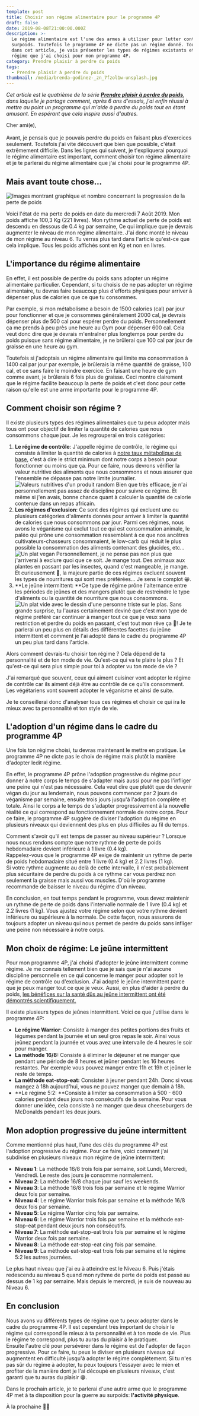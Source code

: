 ```yaml
---
template: post
title: Choisir son régime alimentaire pour le programme 4P
draft: false
date: 2019-08-08T21:00:00.000Z
description: >-
  Le régime alimentaire est l'une des armes à utiliser pour lutter contre le
  surpoids. Toutefois le programme 4P ne dicte pas un régime donné. Toutefois
  dans cet article, je vais présenter les types de régimes existants et le
  régime que j'ai choisi pour mon programme 4P.
category: Prendre plaisir à perdre du poids
tags:
  - Prendre plaisir à perdre du poids
thumbnail: /media/brenda-godinez-_zn_7fzol1w-unsplash.jpg
---
```

_Cet article est le quatrième de la série [**Prendre plaisir à perdre du poids**](https://www.didia.me/category/prendre-plaisir-a-perdre-du-poids/), dans laquelle je partage comment, après 6 ans d'essais, j'ai enfin réussi à mettre au point un programme qui m'aide à perdre du poids tout en étant amusant. En espérant que cela inspire aussi d'autres._

Cher ami(e),\
\
Avant, je pensais que je pouvais perdre du poids en faisant plus d'exercices seulement. Toutefois j'ai vite découvert que bien que possible, c'était extrêmement difficile. Dans les lignes qui suivent, je t'expliquerai pourquoi le régime alimentaire est important, comment choisir ton régime alimentaire et je te parlerai du régime alimentaire que j'ai choisi pour le programme 4P.

## Mais avant toute chose…

![Images montrant graphique et nombre concernant la progression de la perte de poids](/media/pjimage.jpg "Progrès au 7 Aout 2019")

Voici l'état de ma perte de poids en date du mercredi 7 Août 2019. Mon poids affiche 100,3 Kg (221 livres). Mon rythme actuel de perte de poids est descendu en dessous de 0.4 kg par semaine, Ce qui implique que je devrais augmenter le niveau de mon régime alimentaire. J'ai donc monté le niveau de mon régime au niveau 6. Tu verras plus tard dans l'article qu'est-ce que cela implique.  Tous les poids affichés sont en Kg et non en livres.

## L'importance du régime alimentaire

En effet, il est possible de perdre du poids sans adopter un régime alimentaire particulier. Cependant, si tu choisis de ne pas adopter un régime alimentaire, tu devras faire beaucoup plus d'efforts physiques pour arriver à dépenser plus de calories que ce que tu consommes.

Par exemple, si mon métabolisme a besoin de 1500 calories (cal) par jour pour fonctionner et que je consommes généralement 2000 cal, je devrais dépenser plus de 500 cal pour espérer perdre du poids. Personnellement ça me prends à peu près une heure au Gym pour dépenser 600 cal. Cela veut donc dire que je devrais m'entraîner plus longtemps pour perdre du poids puisque sans régime alimentaire, je ne brûlerai que 100 cal par jour de graisse en une heure au gym.

Toutefois si j'adoptais un régime alimentaire qui limite ma consommation à 1400 cal par jour par exemple, je brûlerais la même quantité de graisse, 100 cal, et ce sans faire le moindre exercice. En faisant une heure de gym comme avant, je brûlerais 6 fois plus de graisse. Ceci montre clairement que le régime facilite beaucoup la perte de poids et c'est donc pour cette raison qu'elle est une arme importante pour le programme 4P.

## Comment choisir son régime ?

Il existe plusieurs types des régimes alimentaires que tu peux adopter mais tous ont pour objectif de limiter la quantité de calories que nous consommons chaque jour. Je les regrouperai en trois catégories:

1. **Le régime de contrôle**: J'appelle régime de contrôle, le régime qui consiste à limiter la quantité de calories à <a href="http://www.psychomedia.qc.ca/tests/calculateur-calories-metabolisme-de-base" target="_blank" rel="nofollow noreferrer">notre taux métabolique de base</a>, c'est à dire le strict minimum dont notre corps a besoin pour fonctionner ou moins que ça. Pour ce faire, nous devrons vérifier la valeur nutritive des aliments que nous consommons et nous assurer que l'ensemble ne dépasse pas notre limite journalier.
   ![Valeurs nutritives d'un produit random](/media/lble_industry_nutrition_label_table_information_im1_1503325839214_fra.jpg "Exemple de valeurs nutritives")
   Bien que très efficace, je n'ai personnellement pas assez de discipline pour suivre ce régime. Et même si j'en avais, bonne chance quant à calculer la quantité de calorie contenue dans un repas africain.
2. **Les régimes d'exclusion**: Ce sont des régimes qui excluent une ou plusieurs catégories d'aliments donnés pour arriver à limiter la quantité de calories que nous consommons par jour. Parmi ces régimes, nous avons le véganisme qui exclut tout ce qui est consommation animale, le paléo qui prône une consommation ressemblant à ce que nos ancêtres cultivateurs-chasseurs consommaient, le low-carb qui réduit le plus possible la consommation des aliments contenant des glucides, etc…
   ![Un plat vegan](/media/anna-pelzer-igfigp5onv0-unsplash.jpg "Un plat vegan")
   Personnellement, je ne pense pas non plus que j'arriverai à exclure quoi que ce soit. Je mange tout. Des animaux aux plantes en passant par les insectes, quand c'est mangeable, je mange. Et curieusement 🤔, la majeure partie de ces régimes excluent souvent les types de nourritures qui sont mes préférées… Je sens le complot 😀.
3. **Le jeûne intermittent: **Ce type de régime prône l'alternance entre les périodes de jeûnes et des mangers plutôt que de restreindre le type d'aliments ou la quantité de nourriture que nous consommons.
   ![Un plat vide avec le dessin d'une personne triste sur le plas.](/media/thought-catalog-fnztlib52gu-unsplash.jpg "Un plat vide")
   Sans grande surprise, tu l'auras certainement deviné que c'est mon type de régime préféré car continuer à manger tout ce que je veux sans restriction et perdre du poids en passant, c'est tout mon rêve ça 🤪! Je te parlerai un peu plus en détails des différentes facettes du jeûne intermittent et comment je l'ai adopté dans le cadre du programme 4P un peu plus tard dans l'article.

Alors comment devrais-tu choisir ton régime ? Cela dépend de ta personnalité et de ton mode de vie. Qu'est-ce qui va te plaire le plus ? Et qu'est-ce qui sera plus simple pour toi à adopter vu ton mode de vie ? 

J'ai remarqué que souvent, ceux qui aiment cuisiner vont adopter le régime de contrôle car ils aiment déjà être au contrôle de ce qu'ils consomment. Les végétariens vont souvent adopter le véganisme et ainsi de suite.

Je te conseillerai donc d'analyser tous ces régimes et choisir ce qui ira le mieux avec ta personnalité et ton style de vie.

## L'adoption d'un régime dans le cadre du programme 4P

Une fois ton régime choisi, tu devras maintenant le mettre en pratique. Le programme 4P ne dicte pas le choix de régime mais plutôt la manière d'adopter ledit régime.

En effet, le programme 4P prône l'adoption progressive du régime pour donner à notre corps le temps de s'adapter mais aussi pour ne pas l'infliger une peine qui n'est pas nécessaire. Cela veut dire que plutôt que de devenir végan du jour au lendemain, nous pouvons commencer par 2 jours de véganisme par semaine, ensuite trois jours jusqu'à l'adoption complète et totale. Ainsi le corps a le temps de s'adapter progressivement à la nouvelle réalité ce qui correspond au fonctionnement normale de notre corps. Pour ce faire, le programme 4P suggère de diviser l'adoption du régime en plusieurs niveaux qui deviennent des plus en plus difficiles au fil du temps. 

Comment s'avoir qu'il est temps de passer au niveau supérieur ? Lorsque nous nous rendons compte que notre rythme de perte de poids hebdomadaire devient inférieure à 1 livre (0.4 kg).\
Rappelez-vous que le programme 4P exige de maintenir un rythme de perte de poids hebdomadaire situé entre 1 livre (0.4 kg) et 2.2 livres (1 kg).\
Si votre rythme augmente au delà de cette intervalle, il n'est probablement plus sécuritaire de perdre du poids à ce rythme car vous perdrez non seulement la graisse mais aussi vos muscles. D'où le programme recommande de baisser le niveau du régime d'un niveau.

En conclusion, en tout temps pendant le programme, vous devez maintenir un rythme de perte de poids dans l'intervalle normale de 1 livre (0.4 kg) et 2.2 livres (1 kg). Vous ajustez votre régime selon que votre rythme devient inférieure ou supérieure à la normale. De cette façon, nous assurons de toujours adopter un niveau qui nous permet de perdre du poids sans infliger une peine non nécessaire à notre corps.

## Mon choix de régime: Le jeûne intermittent

Pour mon programme 4P, j'ai choisi d'adopter le jeûne intermittent comme régime. Je me connais tellement bien que je sais que je n'ai aucune discipline personnelle en ce qui concerne le manger pour adopter soit le régime de contrôle ou d'exclusion. J'ai adopté le jeûne intermittent parce que je peux manger tout ce que je veux. Aussi, en plus d'aider à perdre du poids, <a href="https://ici.radio-canada.ca/nouvelle/1084279/jeune-sante-diabete-cancer-longo-diete-cetogene-epilepsie-alzheimer" target="_blank" rel="nofollow noreferrer">les bénéfices sur la santé dûs au jeûne intermittent ont été démontrés scientifiquement.</a>

Il existe plusieurs types de jeûnes intermittent. Voici ce que j'utilise dans le programme 4P:

* **Le régime Warrior**: Consiste à manger des petites portions des fruits et légumes pendant la journée et un seul gros repas le soir. Ainsi vous jeûnez pendant la journée et vous avez une intervalle de 4 heures le soir pour manger.
* **La méthode 16/8:** Consiste à éliminer le déjeuner et ne manger que pendant une période de 8 heures et jeûner pendant les 16 heures restantes. Par exemple vous pouvez manger entre 11h et 19h et jeûner le reste de temps.
* **La méthode eat-stop-eat:** Consister à jeuner pendant 24h. Donc si vous mangez à 18h aujourd'hui, vous ne pouvez manger que demain à 18h.
* **Le régime 5:2: **Consiste à limiter sa consommation à 500 - 600 calories pendant deux jours non consécutifs de la semaine. Pour vous donner une idée, cela consiste à ne manger que deux cheeseburgers de McDonalds pendant les deux jours.

## **Mon adoption progressive du jeûne intermittent**

Comme mentionné plus haut, l'une des clés du programme 4P est l'adoption progressive du régime. Pour ce faire, voici comment j'ai subdivisé en plusieurs niveaux mon régime de jeûne intermittent:

* **Niveau 1**: La méthode 16/8 trois fois par semaine, soit Lundi, Mercredi, Vendredi. Le reste des jours je consomme normalement.
* **Niveau 2**: La méthode 16/8 chaque jour sauf les weekends.
* **Niveau 3**: La méthode 16/8 trois fois par semaine et le régime Warrior deux fois par semaine.
* **Niveau 4**: Le régime Warrior trois fois par semaine et la méthode 16/8 deux fois par semaine.
* **Niveau 5**: Le régime Warrior cinq fois par semaine.
* **Niveau 6**: Le régime Warrior trois fois par semaine et la méthode eat-stop-eat pendant deux jours non consécutifs.
* **Niveau 7**: La méthode eat-stop-eat trois fois par semaine et le régime Warrior deux fois par semaine.
* **Niveau 8**: La méthode eat-stop-eat cing fois par semaine.
* **Niveau 9**: La méthode eat-stop-eat trois fois par semaine et le régime 5:2 les autres journées.

Le plus haut niveau que j'ai eu à atteindre est le Niveau 6. Puis j'étais redescendu au niveau 5 quand mon rythme de perte de poids est passé au dessus de 1 kg par semaine. Mais depuis le mercredi, je suis de nouveau au Niveau 6.

## En conclusion

Nous avons vu différents types de régime que tu peux adopter dans le cadre du programme 4P. Il est cependant très important de choisir le régime qui correspond le mieux à ta personnalité et à ton mode de vie. Plus le régime te correspond, plus tu auras du plaisir à le pratiquer.\
Ensuite l'autre clé pour persévérer dans le régime est de l'adopter de façon progressive. Pour ce faire, tu peux le diviser en plusieurs niveaux qui augmentent en difficulté jusqu'à adopter le régime complètement. Si tu n'es pas sûr du régime à adopter, tu peux toujours t'essayer avec le mien et profiter de la manière dont je l'ai découpé en plusieurs niveaux, c'est garanti que tu auras du plaisir 😁.

Dans le prochain article, je te parlerai d'une autre arme que le programme 4P met à ta disposition pour la guerre au surpoids: **l'activité physique**.

À la prochaine ✌🏾 

##

